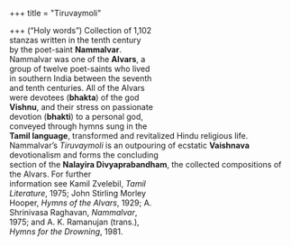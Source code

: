 +++
title = "Tiruvaymoli"

+++
(“Holy words”) Collection of 1,102  
stanzas written in the tenth century  
by the poet-saint **Nammalvar**.  
Nammalvar was one of the **Alvars**, a  
group of twelve poet-saints who lived  
in southern India between the seventh  
and tenth centuries. All of the Alvars  
were devotees (**bhakta**) of the god  
**Vishnu**, and their stress on passionate  
devotion (**bhakti**) to a personal god,  
conveyed through hymns sung in the  
**Tamil language**, transformed and revitalized Hindu religious life.  
Nammalvar’s *Tiruvaymoli* is an outpouring of ecstatic **Vaishnava** devotionalism and forms the concluding  
section of the **Nalayira Divyaprabandham**, the collected compositions of the Alvars. For further  
information see Kamil Zvelebil, *Tamil*  
*Literature*, 1975; John Stirling Morley  
Hooper, *Hymns of the Alvars*, 1929; A.  
Shrinivasa Raghavan, *Nammalvar*,  
1975; and A. K. Ramanujan (trans.),  
*Hymns for the Drowning*, 1981.